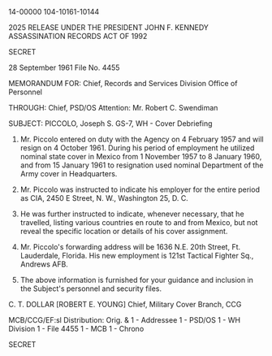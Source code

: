 14-00000
104-10161-10144

2025 RELEASE UNDER THE PRESIDENT JOHN F. KENNEDY ASSASSINATION RECORDS ACT OF 1992

SECRET

28 September 1961
File No. 4455

MEMORANDUM FOR: Chief, Records and Services Division
Office of Personnel

THROUGH: Chief, PSD/OS
Attention: Mr. Robert C. Swendiman

SUBJECT: PICCOLO, Joseph S.
GS-7, WH - Cover Debriefing

1. Mr. Piccolo entered on duty with the Agency on 4 February 1957 and will resign on 4 October 1961. During his period of employment he utilized nominal state cover in Mexico from 1 November 1957 to 8 January 1960, and from 15 January 1961 to resignation used nominal Department of the Army cover in Headquarters.

2. Mr. Piccolo was instructed to indicate his employer for the entire period as CIA, 2450 E Street, N. W., Washington 25, D. C.

3. He was further instructed to indicate, whenever necessary, that he travelled, listing various countries en route to and from Mexico, but not reveal the specific location or details of his cover assignment.

4. Mr. Piccolo's forwarding address will be 1636 N.E. 20th Street, Ft. Lauderdale, Florida. His new employment is 121st Tactical Fighter Sq., Andrews AFB.

5. The above information is furnished for your guidance and inclusion in the Subject's personnel and security files.

C. T. DOLLAR
[ROBERT E. YOUNG]
Chief, Military Cover Branch, CCG

MCB/CCG/EF:sl
Distribution:
Orig. & 1 - Addressee
1 - PSD/OS
1 - WH Division
1 - File 4455
1 - MCB
1 - Chrono

SECRET
